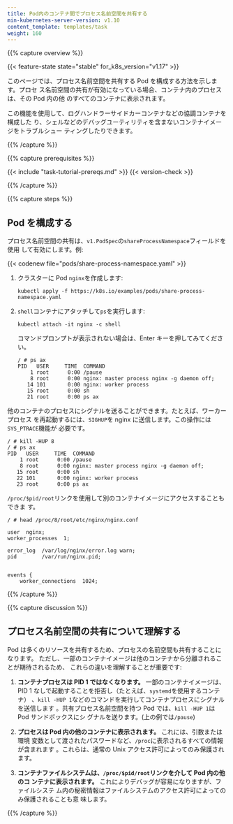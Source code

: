 ```yaml
---
title: Pod内のコンテナ間でプロセス名前空間を共有する
min-kubernetes-server-version: v1.10
content_template: templates/task
weight: 160
---
```


{{% capture overview %}}

{{< feature-state state="stable" for_k8s_version="v1.17" >}}

このページでは、プロセス名前空間を共有する Pod を構成する方法を示します。プロセ
ス名前空間の共有が有効になっている場合、コンテナ内のプロセスは、その Pod 内の他
のすべてのコンテナに表示されます。

この機能を使用して、ログハンドラーサイドカーコンテナなどの協調コンテナを構成した
り、シェルなどのデバッグユーティリティを含まないコンテナイメージをトラブルシュー
ティングしたりできます。

{{% /capture %}}

{{% capture prerequisites %}}

{{< include "task-tutorial-prereqs.md" >}} {{< version-check >}}

{{% /capture %}}

{{% capture steps %}}

## Pod を構成する

プロセス名前空間の共有は、`v1.PodSpec`の`shareProcessNamespace`フィールドを使用
して有効にします。例:

{{< codenew file="pods/share-process-namespace.yaml" >}}

1. クラスターに Pod `nginx`を作成します:

   ```shell
   kubectl apply -f https://k8s.io/examples/pods/share-process-namespace.yaml
   ```

1. `shell`コンテナにアタッチして`ps`を実行します:

   ```shell
   kubectl attach -it nginx -c shell
   ```

   コマンドプロンプトが表示されない場合は、Enter キーを押してみてください。

   ```
   / # ps ax
   PID   USER     TIME  COMMAND
       1 root      0:00 /pause
       8 root      0:00 nginx: master process nginx -g daemon off;
      14 101       0:00 nginx: worker process
      15 root      0:00 sh
      21 root      0:00 ps ax
   ```

他のコンテナのプロセスにシグナルを送ることができます。たとえば、ワーカープロセス
を再起動するには、`SIGHUP`を nginx に送信します。この操作には`SYS_PTRACE`機能が
必要です。

```
/ # kill -HUP 8
/ # ps ax
PID   USER     TIME  COMMAND
    1 root      0:00 /pause
    8 root      0:00 nginx: master process nginx -g daemon off;
   15 root      0:00 sh
   22 101       0:00 nginx: worker process
   23 root      0:00 ps ax
```

`/proc/$pid/root`リンクを使用して別のコンテナイメージにアクセスすることもできま
す。

```
/ # head /proc/8/root/etc/nginx/nginx.conf

user  nginx;
worker_processes  1;

error_log  /var/log/nginx/error.log warn;
pid        /var/run/nginx.pid;


events {
    worker_connections  1024;
```

{{% /capture %}}

{{% capture discussion %}}

## プロセス名前空間の共有について理解する

Pod は多くのリソースを共有するため、プロセスの名前空間も共有することになります。
ただし、一部のコンテナイメージは他のコンテナから分離されることが期待されるため、
これらの違いを理解することが重要です:

1. **コンテナプロセスは PID 1 ではなくなります。** 一部のコンテナイメージは、PID
   1 なしで起動することを拒否し（たとえば、`systemd`を使用するコンテナ）
   、`kill -HUP 1`などのコマンドを実行してコンテナプロセスにシグナルを送信します
   。共有プロセス名前空間を持つ Pod では、`kill -HUP 1`は Pod サンドボックスにシ
   グナルを送ります。(上の例では`/pause`)

1. **プロセスは Pod 内の他のコンテナに表示されます。** これには、引数または環境
   変数として渡されたパスワードなど、`/proc`に表示されるすべての情報が含まれます
   。これらは、通常の Unix アクセス許可によってのみ保護されます。

1. **コンテナファイルシステムは、`/proc/$pid/root`リンクを介して Pod 内の他のコ
   ンテナに表示されます。** これによりデバッグが容易になりますが、ファイルシステ
   ム内の秘密情報はファイルシステムのアクセス許可によってのみ保護されることも意
   味します。

{{% /capture %}}
